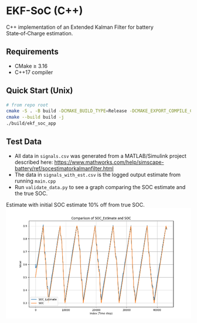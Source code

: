 # EKF-SoC (C++)

C++ implementation of an Extended Kalman Filter for battery State‑of‑Charge estimation.

## Requirements
- CMake ≥ 3.16
- C++17 compiler

## Quick Start (Unix)
```bash
# from repo root
cmake -S . -B build -DCMAKE_BUILD_TYPE=Release -DCMAKE_EXPORT_COMPILE_COMMANDS=ON
cmake --build build -j
./build/ekf_soc_app
```

## Test Data
- All data in `signals.csv` was generated from a MATLAB/Simulink project described here: https://www.mathworks.com/help/simscape-battery/ref/socestimatorkalmanfilter.html
- The data in `signals_with_est.csv` is the logged output estimate from running `main.cpp`
- Run `validate_data.py` to see a graph comparing the SOC estimate and the true SOC.

Estimate with initial SOC estimate 10% off from true SOC.
![](signal_compare.png)